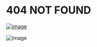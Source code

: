 # 404 NOT FOUND

[![image](https://img.shields.io/badge/%EB%8D%B0%EC%9D%BC%EB%A6%AC%EC%83%B7-white?style=flat&color=FF9500)](https://dailyshot.co)

![image](https://user-images.githubusercontent.com/128015215/235096284-6f2a8981-ea80-45cf-a605-e3d010b0c76d.png)

